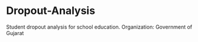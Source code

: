 # Dropout-Analysis
Student dropout analysis for school education. Organization: Government of Gujarat
